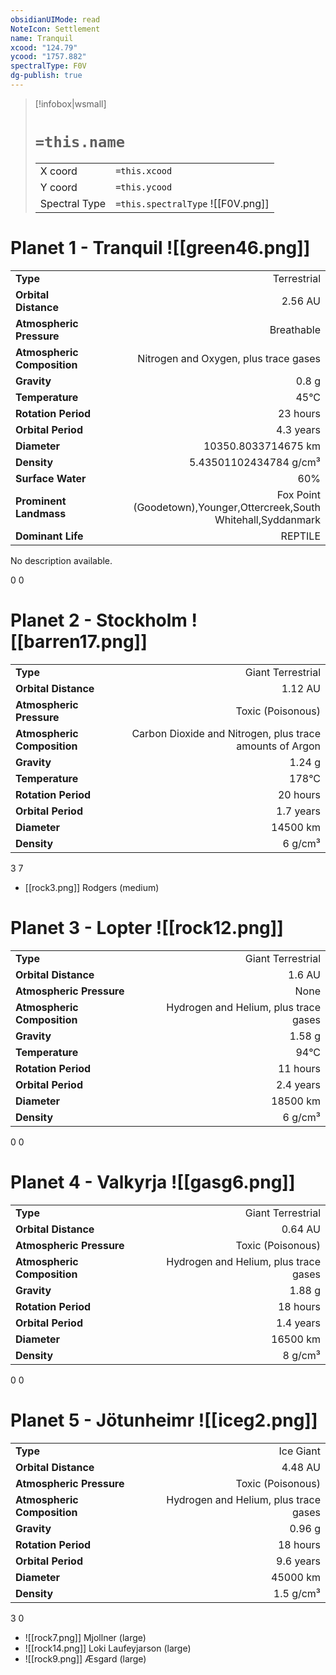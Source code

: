 ```yaml
---
obsidianUIMode: read
NoteIcon: Settlement
name: Tranquil
xcood: "124.79"
ycood: "1757.882"
spectralType: F0V
dg-publish: true
---
```

> [!infobox|wsmall]
> # `=this.name`
> | | |
> | - | - |
> | X coord | `=this.xcood` |
> | Y coord| `=this.ycood` |
> | Spectral Type | `=this.spectralType` ![[F0V.png]] |

# Planet 1 - Tranquil ![[green46.png]]
|                             |                           |
| --------------------------- | -------------------------:|
| **Type**                    |             Terrestrial |
| **Orbital Distance**        |   2.56 AU |
| **Atmospheric Pressure**    |       Breathable |
| **Atmospheric Composition** |      Nitrogen and Oxygen, plus trace gases |
| **Gravity**                 |        0.8 g |
| **Temperature**             |    45°C |
| **Rotation Period**         |  23 hours |
| **Orbital Period** | 4.3 years |
| **Diameter**                |      10350.8033714675 km | 
| **Density**                 |    5.43501102434784 g/cm³ |
| **Surface Water**           |           60% | 
| **Prominent Landmass**      |         Fox Point (Goodetown),Younger,Ottercreek,South Whitehall,Syddanmark | 
| **Dominant Life**           |         REPTILE |

No description available.

0
0



# Planet 2 - Stockholm ![[barren17.png]]
|                             |                           |
| --------------------------- | -------------------------:|
| **Type**                    |             Giant Terrestrial |
| **Orbital Distance**        |   1.12 AU |
| **Atmospheric Pressure**    |       Toxic (Poisonous) |
| **Atmospheric Composition** |      Carbon Dioxide and Nitrogen, plus trace amounts of Argon |
| **Gravity**                 |        1.24 g |
| **Temperature**             |    178°C |
| **Rotation Period**         |  20 hours |
| **Orbital Period** | 1.7 years |
| **Diameter**                |      14500 km | 
| **Density**                 |    6 g/cm³ |



3
7

- [[rock3.png]] Rodgers (medium)

# Planet 3 - Lopter ![[rock12.png]]
|                             |                           |
| --------------------------- | -------------------------:|
| **Type**                    |             Giant Terrestrial |
| **Orbital Distance**        |   1.6 AU |
| **Atmospheric Pressure**    |       None |
| **Atmospheric Composition** |      Hydrogen and Helium, plus trace gases |
| **Gravity**                 |        1.58 g |
| **Temperature**             |    94°C |
| **Rotation Period**         |  11 hours |
| **Orbital Period** | 2.4 years |
| **Diameter**                |      18500 km | 
| **Density**                 |    6 g/cm³ |



0
0



# Planet 4 - Valkyrja ![[gasg6.png]]
|                             |                           |
| --------------------------- | -------------------------:|
| **Type**                    |             Giant Terrestrial |
| **Orbital Distance**        |   0.64 AU |
| **Atmospheric Pressure**    |       Toxic (Poisonous) |
| **Atmospheric Composition** |      Hydrogen and Helium, plus trace gases |
| **Gravity**                 |        1.88 g |
| **Rotation Period**         |  18 hours |
| **Orbital Period** | 1.4 years |
| **Diameter**                |      16500 km | 
| **Density**                 |    8 g/cm³ |



0
0



# Planet 5 - Jötunheimr ![[iceg2.png]]
|                             |                           |
| --------------------------- | -------------------------:|
| **Type**                    |             Ice Giant |
| **Orbital Distance**        |   4.48 AU |
| **Atmospheric Pressure**    |       Toxic (Poisonous) |
| **Atmospheric Composition** |      Hydrogen and Helium, plus trace gases |
| **Gravity**                 |        0.96 g |
| **Rotation Period**         |  18 hours |
| **Orbital Period** | 9.6 years |
| **Diameter**                |      45000 km | 
| **Density**                 |    1.5 g/cm³ |



3
0

- ![[rock7.png]] Mjollner (large)
- ![[rock14.png]] Loki Laufeyjarson (large)
- ![[rock9.png]] Æsgard (large)


